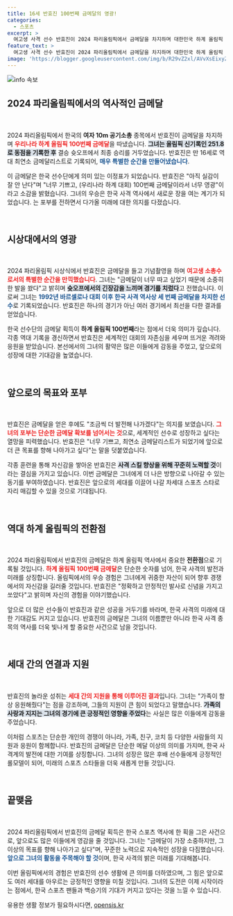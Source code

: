 ```yaml
---
title: 16세 반효진 100번째 금메달의 영광!
categories:
  - 스포츠
excerpt: >
  여고생 사격 선수 반효진이 2024 파리올림픽에서 금메달을 차지하며 대한민국 하계 올림픽 100번째 금메달리스트로 등극했다. 올림픽 신기록과 함께 최연소 금메달리스트로 이름을 남긴 그녀의 기량과 포부에 주목해보자!
feature_text: >
  여고생 사격 선수 반효진이 2024 파리올림픽에서 금메달을 차지하며 대한민국 하계 올림픽 100번째 금메달리스트로 등극했다. 올림픽 신기록과 함께 최연소 금메달리스트로 이름을 남긴 그녀의 기량과 포부에 주목해보자!
image: 'https://blogger.googleusercontent.com/img/b/R29vZ2xl/AVvXsEixyZcFfHzMRdzZMjFBmAUKJYCLCGyLL1o632UiGVXcaFdKo_bkvkuCioo0uUKlGfBVcT3P84aROyZIXSBEx3Aw5nCQ3pTgDom1WDC4m8eifvWiAmWEEVb4x6G_l8C0QH225ldMjyaFvpxGEBGNO37VmDTDMHGhJPq73UglMfDca1-0aw/s1600/blogspot.png'
---
```


<p><img src="https://blogger.googleusercontent.com/img/b/R29vZ2xl/AVvXsEixyZcFfHzMRdzZMjFBmAUKJYCLCGyLL1o632UiGVXcaFdKo_bkvkuCioo0uUKlGfBVcT3P84aROyZIXSBEx3Aw5nCQ3pTgDom1WDC4m8eifvWiAmWEEVb4x6G_l8C0QH225ldMjyaFvpxGEBGNO37VmDTDMHGhJPq73UglMfDca1-0aw/s1600/blogspot.png" alt="info 속보" /></p>

<h2 data-ke-size="size26">2024 파리올림픽에서의 역사적인 금메달</h2>

<p data-ke-size="size16">&nbsp;</p>

<p>2024 파리올림픽에서 한국의 <b>여자 10m 공기소총</b> 종목에서 반효진이 금메달을 차지하며 <b><span style="color: #ee2323;">우리나라 하계 올림픽 100번째 금메달</span></b>을 따냈습니다. <b><span style="background-color: #21538527;">그녀는 올림픽 신기록인 251.8로 동점을 기록한 후</span></b> 결승 슛오프에서 최종 승리를 거두었습니다. 반효진은 만 16세로 역대 최연소 금메달리스트로 기록되어, <b><span style="color: #1a5490;">매우 특별한 순간을 만들어냈습니다</span></b>.</p>

<p>이 금메달은 한국 선수단에게 의미 있는 이정표가 되었습니다. 반효진은 "아직 실감이 잘 안 난다"며 "너무 기쁘고, (우리나라 하계 대회) 100번째 금메달이라서 너무 영광"이라고 소감을 밝혔습니다. 그녀의 우승은 한국 사격 역사에서 새로운 장을 여는 계기가 되었습니다. <b&lt;“나는 더욱 발전하고 성장하는 선수가 되고 싶다”</b>는 포부를 전하면서 다가올 미래에 대한 의지를 다졌습니다.</p>

<p data-ke-size="size16">&nbsp;</p>

<h2 data-ke-size="size26">시상대에서의 영광</h2>

<p data-ke-size="size16">&nbsp;</p>

<p>2024 파리올림픽 시상식에서 반효진은 금메달을 들고 기념촬영을 하며 <b><span style="color: #ee2323;">여고생 소총수로서의 특별한 순간을 만끽했습니다</span></b>. 그녀는 "금메달이 너무 따고 싶었기 때문에 소중히 한 발을 쐈다"고 밝히며 <b><span style="background-color: #21538527;">슛오프에서의 긴장감을 느끼며 경기를 치렀다</span></b>고 전했습니다. 이로써 그녀는 <b><span style="color: #1a5490;">1992년 바르셀로나 대회 이후 한국 사격 역사상 세 번째 금메달을 차지한 선수</span></b>로 기록되었습니다. 반효진은 하나의 경기가 아닌 여러 경기에서 최선을 다한 결과를 얻었습니다.</p>

<p>한국 선수단의 금메달 획득이 <b>하계 올림픽 100번째</b>라는 점에서 더욱 의미가 깊습니다. 각종 역대 기록을 경신하면서 반효진은 세계적인 대회의 자존심을 세우며 뜨거운 격려와 응원을 받았습니다. 본선에서의 그녀의 활약은 많은 이들에게 감동을 주었고, 앞으로의 성장에 대한 기대감을 높였습니다.</p>

<p data-ke-size="size16">&nbsp;</p>

<h2 data-ke-size="size26">앞으로의 목표와 포부</h2>

<p data-ke-size="size16">&nbsp;</p>

<p>반효진은 금메달을 얻은 후에도 "조금씩 더 발전해 나가겠다"는 의지를 보였습니다. <b><span style="color: #ee2323;">그녀의 포부는 단순한 금메달 확보를 넘어서는 것</span></b>으로, 세계적인 선수로 성장하고 싶다는 열망을 피력했습니다. 반효진은 "너무 기쁘고, 최연소 금메달리스트가 되었기에 앞으로 더 큰 목표를 향해 나아가고 싶다"는 말을 덧붙였습니다.</p>

<p>각종 훈련을 통해 자신감을 쌓아온 반효진은 <b><span style="background-color: #21538527;">사격 스킬 향상을 위해 꾸준히 노력할 것</span></b>이라는 결심을 가지고 있습니다. 이번 금메달은 그녀에게 더 나은 방향으로 나아갈 수 있는 동기를 부여하였습니다. 반효진은 앞으로의 세대를 이끌어 나갈 차세대 스포츠 스타로 자리 매김할 수 있을 것으로 기대됩니다.</p>

<p data-ke-size="size16">&nbsp;</p>

<h2 data-ke-size="size26">역대 하계 올림픽의 전환점</h2>

<p data-ke-size="size16">&nbsp;</p>

<p>2024 파리올림픽에서 반효진의 금메달은 하계 올림픽 역사에서 중요한 <b>전환점</b>으로 기록될 것입니다. <b><span style="color: #ee2323;">하계 올림픽 100번째 금메달</span></b>은 단순한 숫자를 넘어, 한국 사격의 발전과 미래를 상징합니다. 올림픽에서의 우승 경험은 그녀에게 귀중한 자산이 되어 향후 경쟁에서의 자신감을 길러줄 것입니다. 반효진은 "정확하고 안정적인 발사로 신념을 가지고 쏘았다"고 밝히며 자신의 경험을 이야기했습니다.</p>

<p>앞으로 더 많은 선수들이 반효진과 같은 성공을 거두기를 바라며, 한국 사격의 미래에 대한 기대감도 커지고 있습니다. 반효진의 금메달은 그녀의 이름뿐만 아니라 한국 사격 종목의 역사를 더욱 빛나게 할 중요한 사건으로 남을 것입니다. </p>

<p data-ke-size="size16">&nbsp;</p>

<h2 data-ke-size="size26">세대 간의 연결과 지원</h2>

<p data-ke-size="size16">&nbsp;</p>

<p>반효진의 놀라운 성취는 <b><span style="color: #ee2323;">세대 간의 지원을 통해 이루어진 결과</span></b>입니다. 그녀는 "가족이 항상 응원해줬다"는 점을 강조하며, 그들의 지원이 큰 힘이 되었다고 말했습니다. <b><span style="background-color: #21538527;">가족의 사랑과 지지는 그녀의 경기에 큰 긍정적인 영향을 주었다</span></b>는 사실은 많은 이들에게 감동을 주었습니다.</p>

<p>이처럼 스포츠는 단순한 개인의 경쟁이 아니라, 가족, 친구, 코치 등 다양한 사람들의 지원과 응원이 함께합니다. 반효진의 금메달은 단순한 메달 이상의 의미를 가지며, 한국 사격계의 발전에 대한 기여를 상징합니다. 그녀의 성장은 많은 후배 선수들에게 긍정적인 롤모델이 되어, 미래의 스포츠 스타들을 더욱 새롭게 만들 것입니다.</p>

<p data-ke-size="size16">&nbsp;</p>

<h2 data-ke-size="size26">끝맺음</h2>

<p data-ke-size="size16">&nbsp;</p>

<p>2024 파리올림픽에서 반효진의 금메달 획득은 한국 스포츠 역사에 한 획을 그은 사건으로, 앞으로도 많은 이들에게 영감을 줄 것입니다. 그녀는 "금메달이 가장 소중하지만, 그 이상의 목표를 향해 나아가고 싶다"며, 꾸준한 노력으로 지속적인 성장을 다짐했습니다. <b><span style="color: #1a5490;">앞으로 그녀의 활동을 주목해야 할 것</span></b>이며, 한국 사격의 밝은 미래를 기대해봅니다. </p>

<p>이번 올림픽에서의 경험은 반효진의 선수 생활에 큰 의미를 더하였으며, 그 힘은 앞으로도 여러 세대를 아우르는 긍정적인 영향을 미칠 것입니다. 그녀의 도전은 이제 시작이라는 점에서, 한국 스포츠 팬들과 백승기의 기대가 커지고 있다는 것을 느낄 수 있습니다.</p>
유용한 생활 정보가 필요하시다면, <a href="https://opensis.kr" rel="dofollow">opensis.kr</a>


